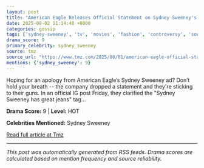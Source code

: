 ```yaml
---
layout: post
title: "American Eagle Releases Official Statement on Sydney Sweeney's Jeans Ad"
date: 2025-08-02 11:14:48 +0000
categories: gossip
tags: ['sydney-sweeney', 'tv', 'movies', 'fashion', 'controversy', 'source-tmz', 'drama-hot']
drama_score: 9
primary_celebrity: sydney_sweeney
source: tmz
source_url: "https://www.tmz.com/2025/08/01/american-eagle-official-statement-on-sydney-sweeney-ad/"
mentions: {'sydney_sweeney': 9}
---
```


Hoping for an apology from American Eagle’s Sydney Sweeney ad? Don’t hold your breath -- the company dropped a statement and they're sticking to their guns. In an official IG post Friday, they clarified the "Sydney Sweeney has great jeans" tag&hellip;

**Drama Score:** 9 | **Level:** HOT

**Celebrities Mentioned:** Sydney Sweeney

[Read full article at Tmz](https://www.tmz.com/2025/08/01/american-eagle-official-statement-on-sydney-sweeney-ad/)

---
*This post was automatically generated from RSS feeds. Drama scores are calculated based on mention frequency and source reliability.*
